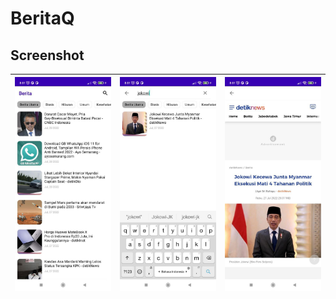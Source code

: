 # BeritaQ

## Screenshot

| ![](https://github.com/antarezaghifary/BeritaQ/blob/master/screenshot/image1.jpeg?raw=true) | ![](https://github.com/antarezaghifary/BeritaQ/blob/master/screenshot/image2.jpeg?raw=true) | ![](https://github.com/antarezaghifary/BeritaQ/blob/master/screenshot/image3.jpeg?raw=true) |
| :---: | :---: | :---: |
